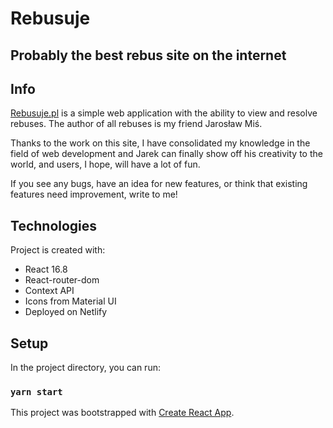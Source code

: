 # Rebusuje 
## Probably the best rebus site on the internet


## Info

[Rebusuje.pl](www.rebusuje.pl) is a simple web application with the ability to view and resolve rebuses.
The author of all rebuses is my friend Jarosław Miś.

Thanks to the work on this site, I have consolidated my knowledge in the field of web development and Jarek can finally show off his creativity to the world, and users, I hope, will have a lot of fun.

If you see any bugs, have an idea for new features, or think that existing features need improvement, write to me!


 ## Technologies
Project is created with:
* React 16.8
* React-router-dom
* Context API
* Icons from Material UI
* Deployed on Netlify




## Setup

In the project directory, you can run:

### `yarn start`

This project was bootstrapped with [Create React App](https://github.com/facebook/create-react-app).
